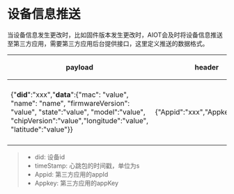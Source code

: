 # 设备信息推送

当设备信息发生更改时，比如固件版本发生更改时，AIOT会及时将设备信息推送至第三方应用，需要第三方应用后台提供接口，这里定义推送的数据格式。

| payload | header | 描述 |
| -- | -- | --- |
| {"**did**":"xxx","**data**":{"mac": "value", "name": "name", "firmwareVersion": "value", "state":"value", "model":"value", "chipVersion":"value","longitude":"value", "latitude":"value"}} | {"Appid":"xxx","Appkey":"xxx"} | 设备信息推送 |

> - did: 设备id
> - timeStamp: 心跳包的时间戳，单位为s
> - Appid: 第三方应用的appId
> - Appkey: 第三方应用的appKey